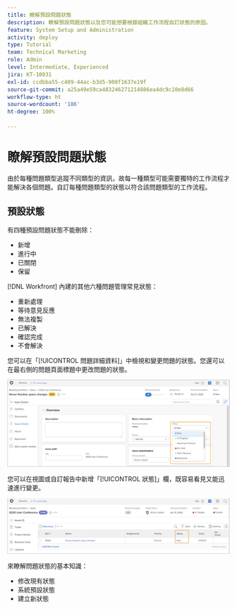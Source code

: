 ```yaml
---
title: 瞭解預設問題狀態
description: 瞭解預設問題狀態以及您可能想要根據組織工作流程自訂狀態的原因。
feature: System Setup and Administration
activity: deploy
type: Tutorial
team: Technical Marketing
role: Admin
level: Intermediate, Experienced
jira: KT-10031
exl-id: ccdbba55-c409-44ac-b3d5-908f1637e19f
source-git-commit: a25a49e59ca483246271214886ea4dc9c10e8d66
workflow-type: ht
source-wordcount: '186'
ht-degree: 100%

---
```


# 瞭解預設問題狀態

由於每種問題類型追蹤不同類型的資訊，故每一種類型可能需要獨特的工作流程才能解決各個問題。自訂每種問題類型的狀態以符合該問題類型的工作流程。

<!---
add URL in paragraph below
--->

## 預設狀態

有四種預設問題狀態不能刪除：

* 新增
* 進行中
* 已關閉
* 保留

[!DNL Workfront] 內建的其他六種問題管理常見狀態：

* 重新處理
* 等待意見反應
* 無法複製
* 已解決
* 確認完成
* 不會解決

<!---
need URL in paragraph below
--->


您可以在「[!UICONTROL 問題詳細資料]」中檢視和變更問題的狀態。您還可以在最右側的問題頁面標題中更改問題的狀態。

![[!UICONTROL 狀態]選項，位於頁面標題與[!UICONTROL 問題詳細資料]頁面](assets/admin-fund-issue-details-status.png)

您可以在視圖或自訂報告中新增「[!UICONTROL 狀態]」欄，既容易看見又能迅速進行變更。

![[!UICONTROL 狀態]欄，位於[!UICONTROL 視圖]](assets/admin-fund-issue-status-view.png)

<!---
link the bullets below to the articles
--->

來瞭解問題狀態的基本知識：

* 修改現有狀態
* 系統預設狀態
* 建立新狀態

